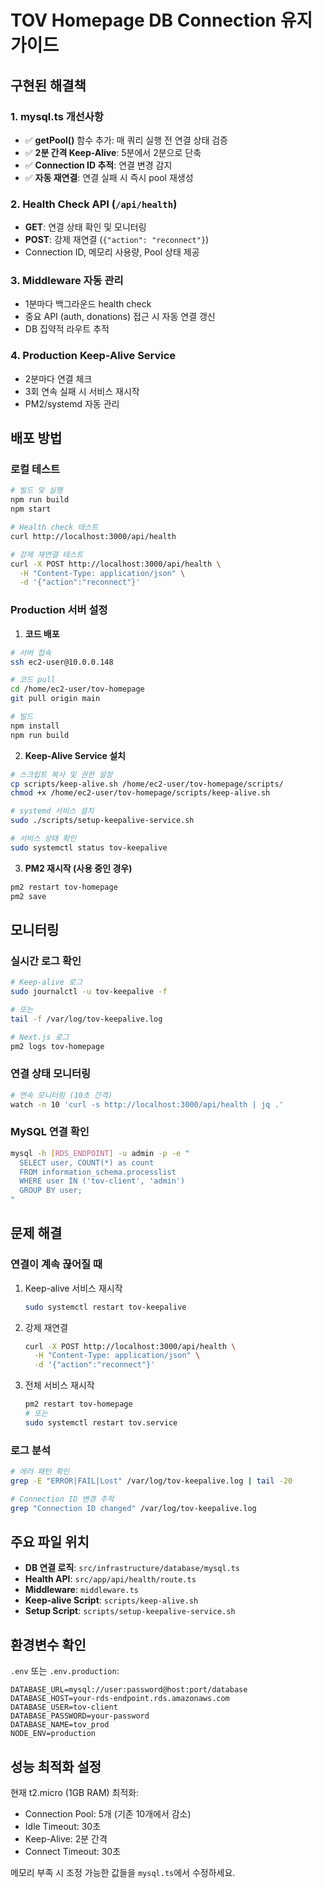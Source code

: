 # TOV Homepage DB Connection 유지 가이드

## 구현된 해결책

### 1. **mysql.ts 개선사항**
- ✅ **getPool()** 함수 추가: 매 쿼리 실행 전 연결 상태 검증
- ✅ **2분 간격 Keep-Alive**: 5분에서 2분으로 단축
- ✅ **Connection ID 추적**: 연결 변경 감지
- ✅ **자동 재연결**: 연결 실패 시 즉시 pool 재생성

### 2. **Health Check API** (`/api/health`)
- **GET**: 연결 상태 확인 및 모니터링
- **POST**: 강제 재연결 (`{"action": "reconnect"}`)
- Connection ID, 메모리 사용량, Pool 상태 제공

### 3. **Middleware 자동 관리**
- 1분마다 백그라운드 health check
- 중요 API (auth, donations) 접근 시 자동 연결 갱신
- DB 집약적 라우트 추적

### 4. **Production Keep-Alive Service**
- 2분마다 연결 체크
- 3회 연속 실패 시 서비스 재시작
- PM2/systemd 자동 관리

## 배포 방법

### 로컬 테스트
```bash
# 빌드 및 실행
npm run build
npm start

# Health check 테스트
curl http://localhost:3000/api/health

# 강제 재연결 테스트
curl -X POST http://localhost:3000/api/health \
  -H "Content-Type: application/json" \
  -d '{"action":"reconnect"}'
```

### Production 서버 설정

1. **코드 배포**
```bash
# 서버 접속
ssh ec2-user@10.0.0.148

# 코드 pull
cd /home/ec2-user/tov-homepage
git pull origin main

# 빌드
npm install
npm run build
```

2. **Keep-Alive Service 설치**
```bash
# 스크립트 복사 및 권한 설정
cp scripts/keep-alive.sh /home/ec2-user/tov-homepage/scripts/
chmod +x /home/ec2-user/tov-homepage/scripts/keep-alive.sh

# systemd 서비스 설치
sudo ./scripts/setup-keepalive-service.sh

# 서비스 상태 확인
sudo systemctl status tov-keepalive
```

3. **PM2 재시작 (사용 중인 경우)**
```bash
pm2 restart tov-homepage
pm2 save
```

## 모니터링

### 실시간 로그 확인
```bash
# Keep-alive 로그
sudo journalctl -u tov-keepalive -f

# 또는
tail -f /var/log/tov-keepalive.log

# Next.js 로그
pm2 logs tov-homepage
```

### 연결 상태 모니터링
```bash
# 연속 모니터링 (10초 간격)
watch -n 10 'curl -s http://localhost:3000/api/health | jq .'
```

### MySQL 연결 확인
```bash
mysql -h [RDS_ENDPOINT] -u admin -p -e "
  SELECT user, COUNT(*) as count
  FROM information_schema.processlist
  WHERE user IN ('tov-client', 'admin')
  GROUP BY user;
"
```

## 문제 해결

### 연결이 계속 끊어질 때
1. Keep-alive 서비스 재시작
   ```bash
   sudo systemctl restart tov-keepalive
   ```

2. 강제 재연결
   ```bash
   curl -X POST http://localhost:3000/api/health \
     -H "Content-Type: application/json" \
     -d '{"action":"reconnect"}'
   ```

3. 전체 서비스 재시작
   ```bash
   pm2 restart tov-homepage
   # 또는
   sudo systemctl restart tov.service
   ```

### 로그 분석
```bash
# 에러 패턴 확인
grep -E "ERROR|FAIL|Lost" /var/log/tov-keepalive.log | tail -20

# Connection ID 변경 추적
grep "Connection ID changed" /var/log/tov-keepalive.log
```

## 주요 파일 위치

- **DB 연결 로직**: `src/infrastructure/database/mysql.ts`
- **Health API**: `src/app/api/health/route.ts`
- **Middleware**: `middleware.ts`
- **Keep-alive Script**: `scripts/keep-alive.sh`
- **Setup Script**: `scripts/setup-keepalive-service.sh`

## 환경변수 확인

`.env` 또는 `.env.production`:
```env
DATABASE_URL=mysql://user:password@host:port/database
DATABASE_HOST=your-rds-endpoint.rds.amazonaws.com
DATABASE_USER=tov-client
DATABASE_PASSWORD=your-password
DATABASE_NAME=tov_prod
NODE_ENV=production
```

## 성능 최적화 설정

현재 t2.micro (1GB RAM) 최적화:
- Connection Pool: 5개 (기존 10개에서 감소)
- Idle Timeout: 30초
- Keep-Alive: 2분 간격
- Connect Timeout: 30초

메모리 부족 시 조정 가능한 값들을 `mysql.ts`에서 수정하세요.